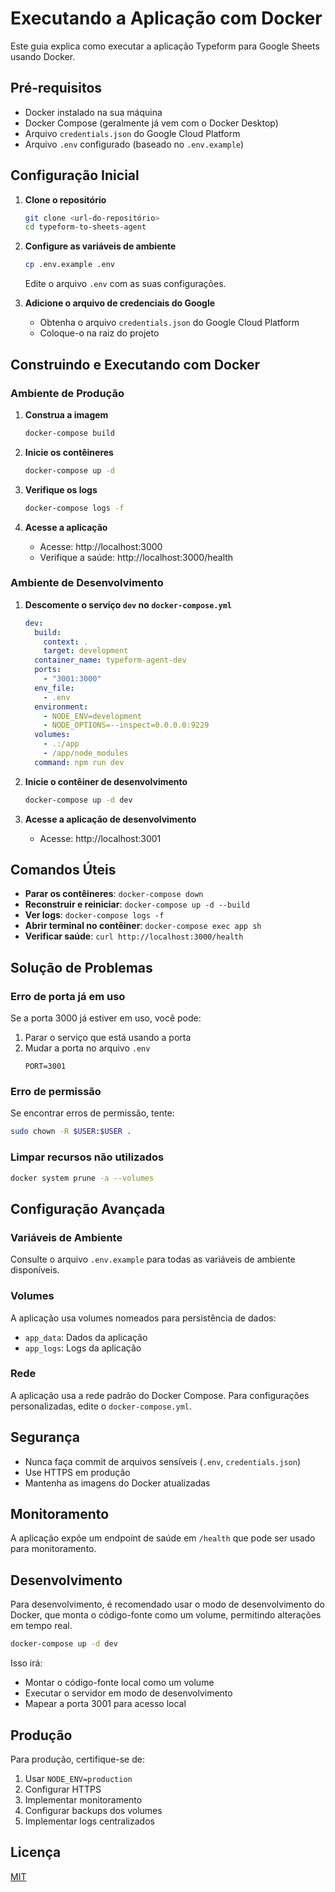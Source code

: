 # Executando a Aplicação com Docker

Este guia explica como executar a aplicação Typeform para Google Sheets usando Docker.

## Pré-requisitos

- Docker instalado na sua máquina
- Docker Compose (geralmente já vem com o Docker Desktop)
- Arquivo `credentials.json` do Google Cloud Platform
- Arquivo `.env` configurado (baseado no `.env.example`)

## Configuração Inicial

1. **Clone o repositório**
   ```bash
   git clone <url-do-repositório>
   cd typeform-to-sheets-agent
   ```

2. **Configure as variáveis de ambiente**
   ```bash
   cp .env.example .env
   ```
   Edite o arquivo `.env` com as suas configurações.

3. **Adicione o arquivo de credenciais do Google**
   - Obtenha o arquivo `credentials.json` do Google Cloud Platform
   - Coloque-o na raiz do projeto

## Construindo e Executando com Docker

### Ambiente de Produção

1. **Construa a imagem**
   ```bash
   docker-compose build
   ```

2. **Inicie os contêineres**
   ```bash
   docker-compose up -d
   ```

3. **Verifique os logs**
   ```bash
   docker-compose logs -f
   ```

4. **Acesse a aplicação**
   - Acesse: http://localhost:3000
   - Verifique a saúde: http://localhost:3000/health

### Ambiente de Desenvolvimento

1. **Descomente o serviço `dev` no `docker-compose.yml`**
   ```yaml
   dev:
     build:
       context: .
       target: development
     container_name: typeform-agent-dev
     ports:
       - "3001:3000"
     env_file:
       - .env
     environment:
       - NODE_ENV=development
       - NODE_OPTIONS=--inspect=0.0.0.0:9229
     volumes:
       - .:/app
       - /app/node_modules
     command: npm run dev
   ```

2. **Inicie o contêiner de desenvolvimento**
   ```bash
   docker-compose up -d dev
   ```

3. **Acesse a aplicação de desenvolvimento**
   - Acesse: http://localhost:3001

## Comandos Úteis

- **Parar os contêineres**: `docker-compose down`
- **Reconstruir e reiniciar**: `docker-compose up -d --build`
- **Ver logs**: `docker-compose logs -f`
- **Abrir terminal no contêiner**: `docker-compose exec app sh`
- **Verificar saúde**: `curl http://localhost:3000/health`

## Solução de Problemas

### Erro de porta já em uso
Se a porta 3000 já estiver em uso, você pode:
1. Parar o serviço que está usando a porta
2. Mudar a porta no arquivo `.env`
   ```
   PORT=3001
   ```

### Erro de permissão
Se encontrar erros de permissão, tente:
```bash
sudo chown -R $USER:$USER .
```

### Limpar recursos não utilizados
```bash
docker system prune -a --volumes
```

## Configuração Avançada

### Variáveis de Ambiente
Consulte o arquivo `.env.example` para todas as variáveis de ambiente disponíveis.

### Volumes
A aplicação usa volumes nomeados para persistência de dados:
- `app_data`: Dados da aplicação
- `app_logs`: Logs da aplicação

### Rede
A aplicação usa a rede padrão do Docker Compose. Para configurações personalizadas, edite o `docker-compose.yml`.

## Segurança

- Nunca faça commit de arquivos sensíveis (`.env`, `credentials.json`)
- Use HTTPS em produção
- Mantenha as imagens do Docker atualizadas

## Monitoramento

A aplicação expõe um endpoint de saúde em `/health` que pode ser usado para monitoramento.

## Desenvolvimento

Para desenvolvimento, é recomendado usar o modo de desenvolvimento do Docker, que monta o código-fonte como um volume, permitindo alterações em tempo real.

```bash
docker-compose up -d dev
```

Isso irá:
- Montar o código-fonte local como um volume
- Executar o servidor em modo de desenvolvimento
- Mapear a porta 3001 para acesso local

## Produção

Para produção, certifique-se de:
1. Usar `NODE_ENV=production`
2. Configurar HTTPS
3. Implementar monitoramento
4. Configurar backups dos volumes
5. Implementar logs centralizados

## Licença

[MIT](LICENSE)

